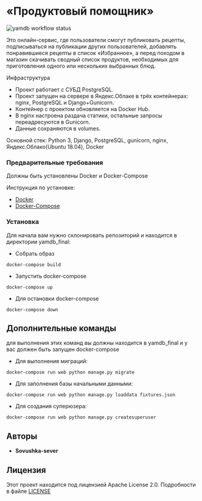 # «Продуктовый помощник»
![yamdb workflow status]()

Это онлайн-сервис, где пользователи смогут публиковать рецепты, подписываться на публикации других пользователей, добавлять понравившиеся рецепты в список «Избранное», а перед походом в магазин скачивать сводный список продуктов, необходимых для приготовления одного или нескольких выбранных блюд.

Инфраструктура

- Проект работает с СУБД PostgreSQL.
- Проект запущен на сервере в Яндекс.Облаке в трёх контейнерах: nginx, PostgreSQL и Django+Gunicorn.
- Контейнер с проектом обновляется на Docker Hub.
- В nginx настроена раздача статики, остальные запросы переадресуются в Gunicorn.
- Данные сохраняются в volumes.

Основной стек: Python 3, Django, PostgreSQL, gunicorn, nginx, Яндекс.Облако(Ubuntu 18.04), Docker

### Предварительные требования
Должны быть установлены Docker и Docker-Compose

Инструкция по установке: 
- [Docker](https://docs.docker.com/get-docker/)
- [Docker-Compose](https://docs.docker.com/compose/install/)

### Установка
Для начала вам нужно склонировать репозиторий и находится в директории yamdb_final:
- Собрать образ
```
docker-compose build
```
- Запустить docker-compose
```
docker-compose up
```
- Для остановки docker-compose
```
docker-compose down

```
## Дополнительные команды
для выполнения этих команд вы должны находится в yamdb_final 
и у вас должен быть запущен docker-compose
- Для выполнения миграций:
```
docker-compose run web python manage.py migrate
```
- Для заполнения базы начальными данными:
```
docker-compose run web python manage.py loaddata fixtures.json
```
- Для создания суперюзера:
```
docker-compose run web python manage.py createsuperuser
```
## Авторы
* **Sovushka-sever** 

## Лицензия
Этот проект находится под лицензией Apache License 2.0. Подробности в файле  [LICENSE](https://github.com/Sovushka-sever/)